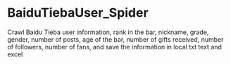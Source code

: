 # BaiduTiebaUser_Spider
Crawl Baidu Tieba user information, rank in the bar, nickname, grade, gender, number of posts, age of the bar, number of gifts received, number of followers, number of fans, and save the information in local txt text and excel
